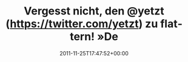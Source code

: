 ---
retweeted: false
source: <a href="http://itunes.apple.com/us/app/twitter/id409789998?mt=12" rel="nofollow">Twitter
  for Mac</a>
entities:
  hashtags: []
  symbols: []
  user_mentions:
  - name: yetzt
    screen_name: yetzt
    indices:
    - '20'
    - '26'
    id_str: '2902401'
    id: '2902401'
  - name: ZDF-Auslandsreporter
    screen_name: ReporterZDF
    indices:
    - '45'
    - '57'
    id_str: '211544109'
    id: '211544109'
  - name: castorticker
    screen_name: castorticker
    indices:
    - '66'
    - '79'
    id_str: '16880291'
    id: '16880291'
  urls: []
display_text_range:
- '0'
- '103'
favorite_count: '0'
id_str: '140124556298952704'
truncated: false
retweet_count: '0'
id: '140124556298952704'
created_at: Fri Nov 25 17:47:52 +0000 2011
favorited: false
full_text: Vergesst nicht, den [@yetzt](https://twitter.com/yetzt) zu flattern! »Der
  [@ReporterZDF](https://twitter.com/ReporterZDF) zitiert [@castorticker](https://twitter.com/castorticker).
  Achievement unlocked.«
lang: de
tags:
- pesos/twitter
date: '2011-11-25T17:47:52+00:00'
src: https://twitter.com/bascht/status/140124556298952704
original_url: https://twitter.com/bascht/status/140124556298952704
type: twitter_tweet
text: Vergesst nicht, den [@yetzt](https://twitter.com/yetzt) zu flattern! »Der [@ReporterZDF](https://twitter.com/ReporterZDF)
  zitiert [@castorticker](https://twitter.com/castorticker). Achievement unlocked.«
title: Vergesst nicht, den @yetzt (https://twitter.com/yetzt) zu flattern! »De

---
